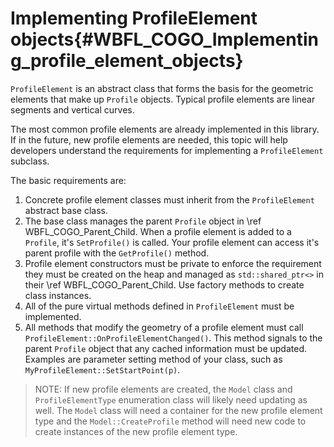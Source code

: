 # Implementing ProfileElement objects{#WBFL_COGO_Implementing_profile_element_objects}

`ProfileElement` is an abstract class that forms the basis for the geometric elements that make up `Profile` objects. Typical profile elements are linear segments and vertical curves.

The most common profile elements are already implemented in this library. If in the future, new profile elements are needed, this topic will help developers understand the requirements for implementing a `ProfileElement` subclass.

The basic requirements are:
1. Concrete profile element classes must inherit from the `ProfileElement` abstract base class.
2. The base class manages the parent `Profile` object in \ref WBFL_COGO_Parent_Child. When a profile element is added to a `Profile`, it's `SetProfile()` is called. Your profile element can access it's parent profile with the `GetProfile()` method.
3. Profile element constructors must be private to enforce the requirement they must be created on the heap and managed as `std::shared_ptr<>` in their \ref WBFL_COGO_Parent_Child. Use factory methods to create class instances.
4. All of the pure virtual methods defined in `ProfileElement` must be implemented. 
5. All methods that modify the geometry of a profile element must call `ProfileElement::OnProfileElementChanged()`. This method signals to the parent `Profile` object that any cached information must be updated. Examples are parameter setting method of your class, such as `MyProfileElement::SetStartPoint(p)`.

> NOTE: If new profile elements are created, the `Model` class and `ProfileElementType` enumeration class will likely need updating as well. The `Model` class will need a container for the new profile element type and the `Model::CreateProfile` method will need new code to create instances of the new profile element type.